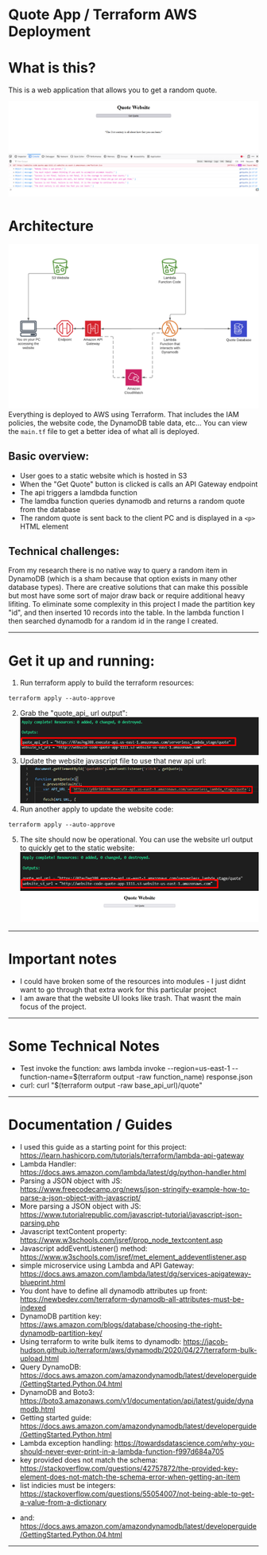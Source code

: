 # Quote App / Terraform AWS Deployment

# What is this?
This is a web application that allows you to get a random quote. 

![Website](./IMAGES/Website.png)
# Architecture
![Diagram](./IMAGES/Diagram.png)
Everything is deployed to AWS using Terraform. That includes the IAM policies, the website code, the DynamoDB table data, etc...  You can view the ```main.tf``` file to get a better idea of what all is deployed.

## Basic overview:
* User goes to a static website which is hosted in S3
* When the "Get Quote" button is clicked is calls an API Gateway endpoint
* The api triggers a lamdbda function
* The lamdba function queries dynamodb and returns a random quote from the database
* The random quote is sent back to the client PC and is displayed in a ```<p>``` HTML element

## Technical challenges:
From my research there is no native way to query a random item in DynamoDB (which is a sham because that option exists in many other database types). There are creative solutions that can make this possible but most have some sort of major draw back or require additional heavy lifiting. To eliminate some complexity in this project I made the partition key "id", and then inserted 10 records into the table. In the lambda function I then searched dynamodb for a random id in the range I created.

***
# Get it up and running:
1. Run terraform apply to build the terraform resources:
```
terraform apply --auto-approve
```
2. Grab the "quote_api_ url output":
![QuoteOutput](./IMAGES/quote_url.png)
3. Update the website javascript file to use that new api url:
![ApiURL](./IMAGES/update_js_url.png)
4. Run another apply to update the website code:
```
terraform apply --auto-approve
```
5. The site should now be operational. You can use the website url output to quickly get to the static website:
![WebsiteURL](./IMAGES/website_url.png)
![Website](./IMAGES/website_no_quote.png)

***
# Important notes
* I could have broken some of the resources into modules - I just didnt want to go through that extra work for this particular project
* I am aware that the website UI looks like trash. That wasnt the main focus of the project.
***
# Some Technical Notes
* Test invoke the function: aws lambda invoke --region=us-east-1 --function-name=$(terraform output -raw function_name) response.json
* curl: curl "$(terraform output -raw base_api_url)/quote"

***
# Documentation / Guides
* I used this guide as a starting point for this project: https://learn.hashicorp.com/tutorials/terraform/lambda-api-gateway
* Lambda Handler: https://docs.aws.amazon.com/lambda/latest/dg/python-handler.html
* Parsing a JSON object with JS: https://www.freecodecamp.org/news/json-stringify-example-how-to-parse-a-json-object-with-javascript/
* More parsing a JSON object with JS: https://www.tutorialrepublic.com/javascript-tutorial/javascript-json-parsing.php
* Javascript textContent property: https://www.w3schools.com/jsref/prop_node_textcontent.asp
* Javascript addEventListener() method: https://www.w3schools.com/jsref/met_element_addeventlistener.asp
* simple microservice using Lambda and API Gateway: https://docs.aws.amazon.com/lambda/latest/dg/services-apigateway-blueprint.html
* You dont have to define all dynamodb attributes up front: https://newbedev.com/terraform-dynamodb-all-attributes-must-be-indexed
* DynamoDB partition key: https://aws.amazon.com/blogs/database/choosing-the-right-dynamodb-partition-key/
* Using terraform to write bulk items to dynamodb: https://jacob-hudson.github.io/terraform/aws/dynamodb/2020/04/27/terraform-bulk-upload.html
* Query DynamoDB: https://docs.aws.amazon.com/amazondynamodb/latest/developerguide/GettingStarted.Python.04.html
* DynamoDB and Boto3: https://boto3.amazonaws.com/v1/documentation/api/latest/guide/dynamodb.html
* Getting started guide: https://docs.aws.amazon.com/amazondynamodb/latest/developerguide/GettingStarted.Python.html
* Lambda exception handling: https://towardsdatascience.com/why-you-should-never-ever-print-in-a-lambda-function-f997d684a705
* key provided does not match the schema: https://stackoverflow.com/questions/42757872/the-provided-key-element-does-not-match-the-schema-error-when-getting-an-item
* list indicies must be integers: https://stackoverflow.com/questions/55054007/not-being-able-to-get-a-value-from-a-dictionary
- and:  https://docs.aws.amazon.com/amazondynamodb/latest/developerguide/GettingStarted.Python.04.html
***